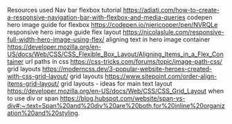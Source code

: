 Resources used
Nav bar flexbox tutorial https://adiati.com/how-to-create-a-responsive-navigation-bar-with-flexbox-and-media-queries
codepen hero image guide for flexbox https://codepen.io/njericooper/pen/NVRQLe
responsive hero image guide flex layout https://nicolaslule.com/responsive-full-width-hero-image-using-flex/
aligning text in hero image container https://developer.mozilla.org/en-US/docs/Web/CSS/CSS_Flexible_Box_Layout/Aligning_Items_in_a_Flex_Container
url paths in css https://css-tricks.com/forums/topic/image-path-css/
grid layouts https://moderncss.dev/3-popular-website-heroes-created-with-css-grid-layout/
grid layouts https://www.sitepoint.com/order-align-items-grid-layout/
grid layouts - ideas for main text layout https://developer.mozilla.org/en-US/docs/Web/CSS/CSS_Grid_Layout
when to use div or span https://blog.hubspot.com/website/span-vs-div#:~:text=Span%20and%20div%20are%20both,for%20inline%20organization%20and%20styling.
